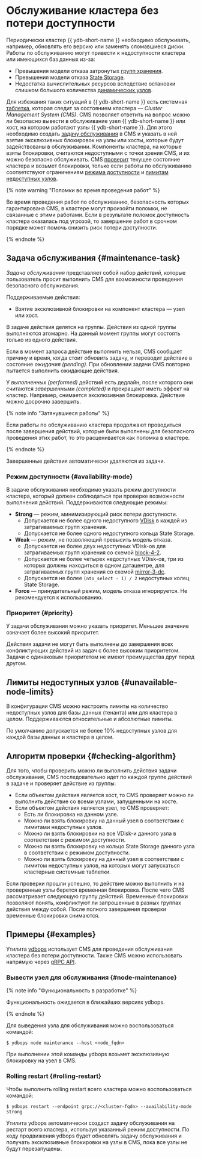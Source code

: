 # Обслуживание кластера без потери доступности

Периодически кластер {{ ydb-short-name }} необходимо обслуживать, например, обновлять его версию или заменять сломавшиеся диски. Работы по обслуживанию могут привести к недоступности кластера или имеющихся баз данных из-за:
- Превышения модели отказа затронутых [групп хранения](../../concepts/databases.md#storage-groups).
- Превышения модели отказа [State Storage](../../deploy/configuration/config.md#domains-state).
- Недостатка вычислительных ресурсов вследствие остановки слишком большого количества [динамических узлов](../../concepts/cluster/common_scheme_ydb.md#nodes).

Для избежания таких ситуаций в {{ ydb-short-name }} есть системная [таблетка](../../concepts/cluster/common_scheme_ydb.md#tablets), которая следит за состоянием кластера — *Cluster Management System (CMS)*. CMS позволяет ответить на вопрос можно ли безопасно вывести в обслуживание узел {{ ydb-short-name }} или хост, на котором работают узлы {{ ydb-short-name }}. Для этого необходимо создать [задачу обслуживания](#maintenance-task) в CMS и указать в ней взятие эксклюзивных блокировок на узлы или хосты, которые будут задействованы в обслуживании. Компоненты кластера, на которые взяты блокировки, считаются недоступными с точки зрения CMS, и их можно безопасно обслуживать. CMS [проверит](#checking-algorithm) текущее состояние кластера и возьмет блокировки, только если работы по обслуживанию соответствуют ограничениям [режима доступности](#availability-mode) и [лимитам недоступных узлов](#unavailable-node-limits).

{% note warning "Поломки во время проведения работ" %}

Во время проведения работ по обслуживанию, безопасность которых гарантирована CMS, в кластере могут произойти поломки, не связанные с этими работами. Если в результате поломок доступность кластера оказалась под угрозой, то завершение работ в срочном порядке может помочь снизить риск потери доступности.

{% endnote %}

## Задача обслуживания {#maintenance-task}

*Задача обслуживания* представляет собой набор *действий*, которые пользователь просит выполнить CMS для возможности проведения безопасного обслуживания.

Поддерживаемые действия:
- Взятие эксклюзивной блокировки на компонент кластера — узел или хост.

В задаче действия делятся на группы. Действия из одной группы выполняются атомарно. На данный момент группы могут состоять только из одного действия.

Если в момент запроса действие выполнить нельзя, CMS сообщает причину и время, когда стоит *обновить* задачу, и переводит действие в состояние *ожидания (pending)*. При обновлении задачи CMS повторно пытается выполнить ожидающие действия.

У *выполненных (performed)* действий есть дедлайн, после которого они считаются *завершенными (completed)* и прекращают иметь эффект на кластер. Например, снимается эксклюзивная блокировка. Действие можно досрочно завершить.

{% note info "Затянувшиеся работы" %}

Если работы по обслуживанию кластера продолжают проводиться после завершения действий, которые были выполнены для безопасного проведения этих работ, то это расценивается как поломка в кластере.

{% endnote %}

Завершенные действия автоматически удаляются из задачи.

### Режим доступности {#availability-mode}

В задаче обслуживания необходимо указать режим доступности кластера, который должен соблюдаться при проверке возможности выполнения действий. Поддерживаются следующие режимы:
- **Strong** — режим, минимизирующий риск потери доступности.
    - Допускается не более одного недоступного [VDisk](../../concepts/cluster/distributed_storage.md#storage-groups) в каждой из затрагиваемых групп хранения.
    - Допускается не более одного недоступного кольца State Storage.
- **Weak** — режим, не позволяющий превысить модель отказа.
    - Допускается не более двух недоступных VDisk-ов для затрагиваемых групп хранения со схемой [block-4-2](../../deploy/configuration/config.md#reliability).
    - Допускается не более четырех недоступных VDisk-ов, три из которых должны находиться в одном датацентре, для затрагиваемых групп хранения со схемой [mirror-3-dc](../../deploy/configuration/config.md#reliability). 
    - Допускается не более `(nto_select - 1) / 2` недоступных колец State Storage.
- **Force** — принудительный режим, модель отказа игнорируется. Не рекомендуется к использованию.

### Приоритет {#priority}

У задачи обслуживания можно указать приоритет. Меньшее значение означает более высокий приоритет.

Действия задачи не могут быть выполнены до завершения всех конфликтующих действий из задач с более высоким приоритетом. Задачи с одинаковым приоритетом не имеют преимущества друг перед другом.

## Лимиты недоступных узлов {#unavailable-node-limits}

В конфигурации CMS можно настроить лимиты на количество недоступных узлов для базы данных (тенанта) или для кластера в целом. Поддерживаются относительные и абсолютные лимиты.

По умолчанию допускается не более 10% недоступных узлов для каждой базы данных и кластера в целом.

## Алгоритм проверки {#checking-algorithm}

Для того, чтобы проверить можно ли выполнить действия задачи обслуживания, CMS последовательно идет по каждой группе действий в задаче и проверяет действие из группы:
- Если объектом действия является хост, то CMS проверяет можно ли выполнить действие со всеми узлами, запущенными на хосте. 
- Если объектом действия является узел, то CMS проверяет:
    - Есть ли блокировка на данном узле.
    - Можно ли взять блокировку на данный узел в соответствии с лимитами недоступных узлов.
    - Можно ли взять блокировки на все VDisk-и данного узла в соответствии с режимом доступности.
    - Можно ли взять блокировку на кольцо State Storage данного узла в соответствии с режимом доступности.
    - Можно ли взять блокировку на данный узел в соответствии с лимитом недоступных узлов, на которых могут запускаться кластерные системные таблетки.
    
Если проверки прошли успешно, то действие можно выполнить и на проверенные узлы берется временная блокировка. После чего CMS рассматривает следующую группу действий. Временные блокировки позволяют понять, конфликтуют ли запрошенные в разных группах действия между собой. После полного завершения проверки временные блокировки снимаются.

## Примеры {#examples}

Утилита [ydbops](https://github.com/ydb-platform/ydbops) использует CMS для проведения обслуживания кластера без потери доступности. Также CMS можно использовать напрямую через [gRPC API](https://github.com/ydb-platform/ydb/blob/main/ydb/public/api/grpc/draft/ydb_maintenance_v1.proto).

### Вывести узел для обслуживания {#node-maintenance}

{% note info "Функциональность в разработке" %}

Функциональность ожидается в ближайших версиях ydbops.

{% endnote %}

Для выведения узла для обслуживания можно воспользоваться командой:
```
$ ydbops node maintenance --host <node_fqdn>
```
При выполнении этой команды ydbops возьмет эксклюзивную блокировку на узел в CMS.

### Rolling restart {#rolling-restart}

Чтобы выполнить rolling restart всего кластера можно воспользоваться командой:
```
$ ydbops restart --endpoint grpc://<cluster-fqdn> --availability-mode strong
```
Утилита ydbops автоматически создаст задачу обслуживания на рестарт всего кластера, используя указанный режим доступности. По ходу продвижения ydbops будет обновлять задачу обслуживания и получать эксклюзивные блокировки на узлы в CMS, пока все узлы не будут перезапущены.
